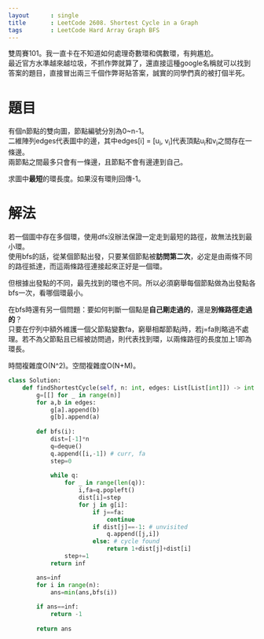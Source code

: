 ```yaml
--- 
layout      : single
title       : LeetCode 2608. Shortest Cycle in a Graph
tags        : LeetCode Hard Array Graph BFS
---
```

雙周賽101。我一直卡在不知道如何處理奇數環和偶數環，有夠尷尬。  
最近官方水準越來越垃圾，不抓作弊就算了，還直接這種google名稱就可以找到答案的題目，直接冒出兩三千個作弊哥貼答案，誠實的同學們真的被打個半死。  

# 題目
有個n節點的雙向圖，節點編號分別為0\~n-1。  
二維陣列edges代表圖中的邊，其中edges[i] = [u<sub>i</sub>, v<sub>i</sub>]代表頂點u<sub>i</sub>和v<sub>i</sub>之間存在一條邊。  
兩節點之間最多只會有一條邊，且節點不會有邊連到自己。  

求圖中**最短**的環長度。如果沒有環則回傳-1。  

# 解法
若一個圖中存在多個環，使用dfs沒辦法保證一定走到最短的路徑，故無法找到最小環。  
使用bfs的話，從某個節點出發，只要某個節點被**訪問第二次**，必定是由兩條不同的路徑抵達，而這兩條路徑連接起來正好是一個環。  

但根據出發點的不同，最先找到的環也不同。所以必須窮舉每個節點做為出發點各bfs一次，看哪個環最小。  

在bfs時還有另一個問題：要如何判斷一個點是**自己剛走過的**，還是**別條路徑走過的**？  
只要在佇列中額外維護一個父節點變數fa，窮舉相鄰節點j時，若j=fa則略過不處理。若不為父節點且已經被訪問過，則代表找到環，以兩條路徑的長度加上1即為環長。   

時間複雜度O(N^2)。空間複雜度O(N+M)。  

```python
class Solution:
    def findShortestCycle(self, n: int, edges: List[List[int]]) -> int:
        g=[[] for _ in range(n)]
        for a,b in edges:
            g[a].append(b)
            g[b].append(a)
        
        def bfs(i):
            dist=[-1]*n
            q=deque()
            q.append([i,-1]) # curr, fa
            step=0
            
            while q:
                for _ in range(len(q)):
                    i,fa=q.popleft()
                    dist[i]=step
                    for j in g[i]:
                        if j==fa:
                            continue
                        if dist[j]==-1: # unvisited
                            q.append([j,i])
                        else: # cycle found
                            return 1+dist[j]+dist[i]
                step+=1
            return inf

        ans=inf
        for i in range(n):
            ans=min(ans,bfs(i))
        
        if ans==inf:
            return -1
        
        return ans
```
